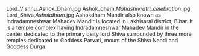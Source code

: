 Lord_Vishnu_Ashok_Dham.jpg Ashok_dham,_Mahashivratri_celebration_.jpg Lord_Shiva,_Ashokdham_.jpg Ashokdham Mandir also known as Indradamneshwar Mahadev Mandir is located in Lakhisarai district, Bihar. It is a temple complex having Indradamneshwar Mahadev Mandir in the center dedicated to the primary deity lord Shiva surrounded by three more temples dedicated to Goddess Parvati, mount of the Shiva Nandi and Goddess Durga.
